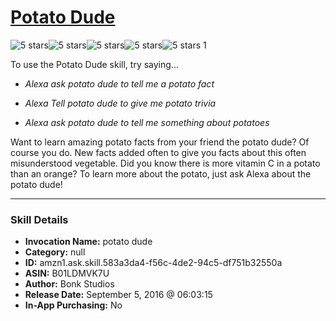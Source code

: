 # [Potato Dude](http://alexa.amazon.com/#skills/amzn1.ask.skill.583a3da4-f56c-4de2-94c5-df751b32550a)
![5 stars](../../images/ic_star_black_18dp_1x.png)![5 stars](../../images/ic_star_black_18dp_1x.png)![5 stars](../../images/ic_star_black_18dp_1x.png)![5 stars](../../images/ic_star_black_18dp_1x.png)![5 stars](../../images/ic_star_black_18dp_1x.png) 1

To use the Potato Dude skill, try saying...

* *Alexa ask potato dude to tell me a potato fact*

* *Alexa Tell potato dude to give me potato trivia*

* *Alexa ask potato dude to tell me something about potatoes*

Want to learn amazing potato facts from your friend the potato dude?  Of course you do.  New facts added often to give you facts about this often misunderstood vegetable.  Did you know there is more vitamin C in a potato than an orange?  To learn more about the potato, just ask Alexa about the potato dude!

***

### Skill Details

* **Invocation Name:** potato dude
* **Category:** null
* **ID:** amzn1.ask.skill.583a3da4-f56c-4de2-94c5-df751b32550a
* **ASIN:** B01LDMVK7U
* **Author:** Bonk Studios
* **Release Date:** September 5, 2016 @ 06:03:15
* **In-App Purchasing:** No
